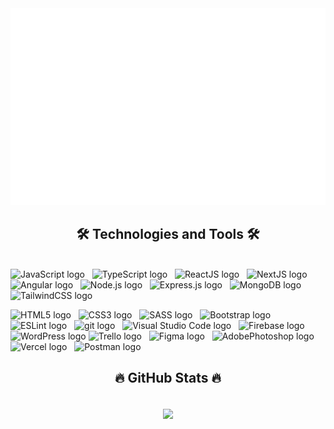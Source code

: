 
<a href="#" target="_blank">
  <img src="svg/bentleyle.svg" width="1200" alt="bentleyle-official" />
</a>

<h2 align="center">🛠 Technologies and Tools 🛠</h2>
<br>
<!-- https://simpleicons.org/ -->
<span><img src="https://img.shields.io/badge/JavaScript-282C34?logo=javascript&logoColor=F7DF1E" alt="JavaScript logo" title="JavaScript" height="25" /></span>
&nbsp;
<span><img src="https://img.shields.io/badge/TypeScript-282C34?logo=typescript&logoColor=3178C6" alt="TypeScript logo" title="TypeScript" height="25" /></span>
&nbsp;
<span><img src="https://img.shields.io/badge/ReactJS-282C34?logo=react&logoColor=61DAFB" alt="ReactJS logo" title="ReactJS" height="25" /></span>
&nbsp;
<span><img src="https://img.shields.io/badge/NextJS-282C34?logo=nextdotjs&logoColor=000000" alt="NextJS logo" title="NextJS" height="25" /></span>
&nbsp;
<span><img src="https://img.shields.io/badge/Angular-282C34?logo=angular&logoColor=DD1100" alt="Angular logo" title="Angular" height="25" /></span>
&nbsp;
<span><img src="https://img.shields.io/badge/Node.js-282C34?logo=node.js&logoColor=00F200" alt="Node.js logo" title="Node.js" height="25" /></span>
&nbsp;
<span><img src="https://img.shields.io/badge/Express-282C34?logo=express&logoColor=FFFFFF" alt="Express.js logo" title="Express.js" height="25" /></span>
&nbsp;
<span><img src="https://img.shields.io/badge/MongoDB-282C34?logo=mongodb&logoColor=47A248" alt="MongoDB logo" title="MongoDB" height="25" /></span>
&nbsp;
<span><img src="https://img.shields.io/badge/Tailwind%20CSS-282C34?logo=tailwind-css&logoColor=38B2AC" alt="TailwindCSS logo" title="TailwindCSS" height="25" /></span>
&nbsp;

<span><img src="https://img.shields.io/badge/HTML5-282C34?logo=html5&logoColor=E34F26" alt="HTML5 logo" title="HTML5" height="25" /></span>
&nbsp;
<span><img src="https://img.shields.io/badge/CSS3-282C34?logo=css3&logoColor=1572B6" alt="CSS3 logo" title="CSS3" height="25" /></span>
&nbsp;
<span><img src="https://img.shields.io/badge/Sass-282C34?logo=sass&logoColor=CC6699" alt="SASS logo" title="SASS" height="25" /></span>
&nbsp;
<span><img src="https://img.shields.io/badge/Bootstrap-282C34?logo=bootstrap&logoColor=7952B3" alt="Bootstrap logo" title="Bootstrap" height="25" /></span>
&nbsp;
<span><img src="https://img.shields.io/badge/ESLint-282C34?logo=eslint&logoColor=4B32C3" alt="ESLint logo" title="ESLint" height="25" /></span>
&nbsp;
<span><img src="https://img.shields.io/badge/git-282C34?logo=git&logoColor=F05032" alt="git logo" title="git" height="25" /></span>
&nbsp;
<span><img src="https://img.shields.io/badge/VS%20Code-282C34?logo=visual-studio-code&logoColor=007ACC" alt="Visual Studio Code logo" title="Visual Studio Code" height="25" /></span>
&nbsp;
<span><img src="https://img.shields.io/badge/Firebase-282C34?logo=firebase&logoColor=FFCA28" alt="Firebase logo" title="Firebase" height="25" /></span>
&nbsp;
<span><img src="https://img.shields.io/badge/WordPress-282C34?logo=wordPress&logoColor=21759B" alt="WordPress logo" title="WordPress" height="25" /></span>
<span><img src="https://img.shields.io/badge/Trello-282C34?logo=trello&logoColor=0052CC" alt="Trello logo" title="Trello" height="25" /></span>
&nbsp;
<span><img src="https://img.shields.io/badge/Figma-282C34?logo=figma&logoColor=F24E1E" alt="Figma logo" title="Figma" height="25" /></span>
&nbsp;
<span><img src="https://img.shields.io/badge/AdobePhotoshop-282C34?logo=adobephotoshop&logoColor=31A8FF" alt="AdobePhotoshop logo" title="AdobePhotoshop" height="25" /></span>
&nbsp;
<span><img src="https://img.shields.io/badge/Vercel-282C34?logo=vercel&logoColor=000000" alt="Vercel logo" title="Vercel logo" height="25" /></span>
&nbsp;
<span><img src="https://img.shields.io/badge/Postman-282C34?logo=postman&logoColor=FF6C37" alt="Postman logo" title="Postman logo" height="25" /></span>
&nbsp;
<br>
<h2 align="center">🔥 GitHub Stats 🔥</h2>
<!-- https://github.com/anuraghazra/github-readme-stats -->
<br>
<center>
<div align=center>
  <a href="#" title="bentleyle">
    <img align="center" width="434" src="https://github-readme-stats.vercel.app/api?username=bentleyle&show_icons=true&theme=react&border_color=61dafb&hide_border=true" />
  </a>
</div>
</center>

<!-- <br> -->
<!-- <h2 align="center">👽 Where to find me 👽</h2> -->
<!-- <br> -->
<!-- https://icons8.com -->
<!-- <div align="center">
  <a href="https://facebook.com/hailong.lehuu.50" target="blank">
    <img src="https://img.icons8.com/?size=48&id=118497&format=png" alt="bentleyle-facebook" />
  </a>
  <a href="https://www.linkedin.com/in/le-long-03696a301/" target="blank">
    <img src="https://img.icons8.com/?size=48&id=xuvGCOXi8Wyg&format=png" alt="bentleyle-linkedin" />
  </a>
  <a href="https://www.instagram.com/long_le1882/" target="blank">
    <img src="https://img.icons8.com/?size=256&id=Xy10Jcu1L2Su&format=png" alt="bentleyle-instagram" />
  </a>
  <a href="mailto:longle1882.@gmail.com" target="top">
    <img src="https://img.icons8.com/?size=256&id=P7UIlhbpWzZm&format=png" alt="bentleyle-email" />
  </a>
</div>

<br> -->
